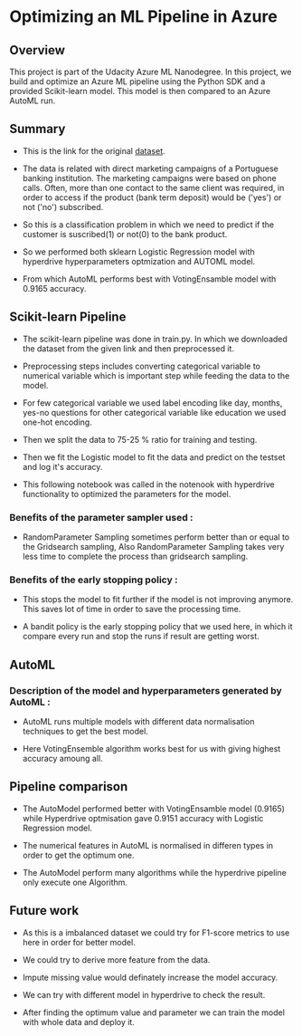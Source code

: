 # Optimizing an ML Pipeline in Azure

## Overview
This project is part of the Udacity Azure ML Nanodegree.
In this project, we build and optimize an Azure ML pipeline using the Python SDK and a provided Scikit-learn model.
This model is then compared to an Azure AutoML run.

## Summary

* This is the link for the original [dataset](https://archive.ics.uci.edu/ml/datasets/bank+marketing).

* The data is related with direct marketing campaigns of a Portuguese banking institution. The marketing campaigns were based on phone calls. Often, more than one contact to the same client was required, in order to access if the product (bank term deposit) would be ('yes') or not ('no') subscribed.

* So this is a classification problem in which we need to predict if the customer is suscribed(1) or not(0) to the bank product. 

* So we performed both sklearn Logistic Regression model with hyperdrive hyperparameters optmization and AUTOML model.

* From which AutoML performs best with VotingEnsamble model with 0.9165 accuracy.




## Scikit-learn Pipeline

* The scikit-learn pipeline was done in train.py. In which we downloaded the dataset from the given link and then preprocessed it.

* Preprocessing steps includes converting categorical variable to numerical variable which is important step while feeding the data to the model.

* For few categorical variable we used label encoding like day, months, yes-no questions for other categorical variable like education we used one-hot encoding.

* Then we split the data to 75-25 % ratio for training and testing.

* Then we fit the Logistic model to fit the data and predict on the testset and log it's accuracy.

* This following notebook was called in the notenook with hyperdrive functionality to optimized the parameters for the model.


### Benefits of the parameter sampler used : 

* RandomParameter Sampling sometimes perform better than or equal to the Gridsearch sampling, Also RandomParameter Sampling takes very less time to complete the process than gridsearch sampling. 


### Benefits of the early stopping policy :

* This stops the model to fit further if the model is not improving anymore. This saves lot of time in order to save the processing time.

* A bandit policy is the early stopping policy that we used here, in which it compare every run and stop the runs if result are getting worst.


## AutoML

### Description of the model and hyperparameters generated by AutoML : 

* AutoML runs multiple models with different data normalisation techniques to get the best model.

* Here VotingEnsemble algorithm works best for us with giving highest accuracy amoung all.


## Pipeline comparison


* The AutoModel performed better with VotingEnsamble model (0.9165) while Hyperdrive optmisation gave 0.9151 accuracy with Logistic Regression model.

* The numerical features in AutoML is normalised in differen types in order to get the optimum one.

* The AutoModel perform many algorithms while the hyperdrive pipeline only execute one Algorithm.

## Future work

* As this is a imbalanced dataset we could try for F1-score metrics to use here in order for better model.

* We could try to derive more feature from the data.

* Impute missing value would definately increase the model accuracy.

* We can try with different model in hyperdrive to check the result.

* After finding the optimum value and parameter we can train the model with whole data and deploy it.